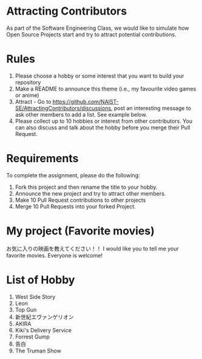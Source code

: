 # Attracting Contributors
As part of the Software Engineering Class, we would like to simulate how Open Source Projects start and try to attract potential contributions.

# Rules

1. Please choose a hobby or some interest that you want to build your repository
2. Make a README to announce this theme (i.e., my favourite video games or anime)
3. Attract - Go to https://github.com/NAIST-SE/AttractingContributors/discussions, post an interesting message to ask other members to add a list. See example below.
4. Please collect up to 10 hobbies or interest from other contributors. You can also discuss and talk about the hobby before you merge their Pull Request.

# Requirements
To complete the assignment, please do the following:
1. Fork this project and then rename the title to your hobby. 
2. Announce the new project and try to attract other members.
3. Make 10 Pull Request contributions to other projects
4. Merge 10 Pull Requests into your forked Project.

# My project (Favorite movies)
お気に入りの映画を教えてください！！
I would like you to tell me your favorite movies.
Everyone is welcome!

# List of Hobby
1. West Side Story
2. Leon
3. Top Gun
4. 新世紀エヴァンゲリオン
5. AKIRA
6. Kiki's Delivery Service
7. Forrest Gump
8. 告白
9. The Truman Show